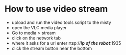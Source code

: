 # How to use video stream
- upload and run the video tools script to the misty
- open the VLC media player
- Go to media > stream
- click on the network tab
- where it asks for a url enter rtsp://*__ip of the robot__*:1935
- click the stream button near the bottom
